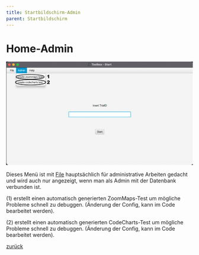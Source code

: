 ```yaml
---
title: Startbildschirm-Admin
parent: Startbildschirm
---
```

# Home-Admin

![Home-Admin](resources/ToolBoxAdmin.png)

Dieses Menü ist mit [File](home-file.md) hauptsächlich für administrative Arbeiten gedacht und wird auch nur angezeigt, wenn man als Admin mit der Datenbank verbunden ist.

(1) erstellt einen automatisch generierten ZoomMaps-Test um mögliche Probleme schnell zu debuggen. (Änderung der Config, kann im Code bearbeitet werden).

(2) erstellt einen automatisch generierten CodeCharts-Test um mögliche Probleme schnell zu debuggen. (Änderung der Config, kann im Code bearbeitet werden).

[zurück](toolbox.md)